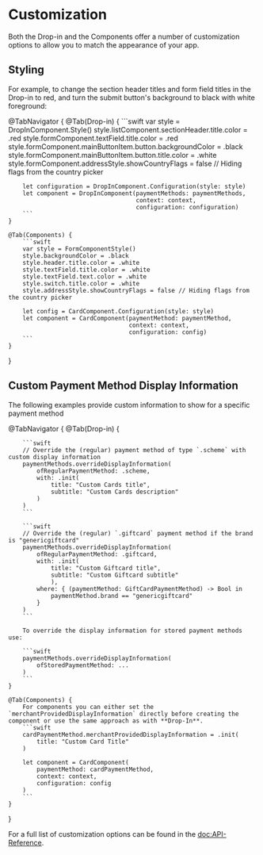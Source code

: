 # Customization

Both the Drop-in and the Components offer a number of customization options to allow you to match the appearance of your app.

## Styling

For example, to change the section header titles and form field titles in the Drop-in to red, and turn the submit button's background to black with white foreground:

@TabNavigator {
    @Tab(Drop-in) { 
        ```swift
        var style = DropInComponent.Style()
        style.listComponent.sectionHeader.title.color = .red
        style.formComponent.textField.title.color = .red
        style.formComponent.mainButtonItem.button.backgroundColor = .black
        style.formComponent.mainButtonItem.button.title.color = .white
        style.formComponent.addressStyle.showCountryFlags = false // Hiding flags from the country picker

        let configuration = DropInComponent.Configuration(style: style)
        let component = DropInComponent(paymentMethods: paymentMethods,
                                        context: context,
                                        configuration: configuration)
        ```
    }
    
    @Tab(Components) { 
        ```swift
        var style = FormComponentStyle()
        style.backgroundColor = .black
        style.header.title.color = .white
        style.textField.title.color = .white
        style.textField.text.color = .white
        style.switch.title.color = .white
        style.addressStyle.showCountryFlags = false // Hiding flags from the country picker

        let config = CardComponent.Configuration(style: style)
        let component = CardComponent(paymentMethod: paymentMethod,
                                      context: context,
                                      configuration: config)
        ```
    }
}

## Custom Payment Method Display Information

The following examples provide custom information to show for a specific payment method

@TabNavigator {
    @Tab(Drop-in) {  
        
        
        ```swift
        // Override the (regular) payment method of type `.scheme` with custom display information
        paymentMethods.overrideDisplayInformation(
            ofRegularPaymentMethod: .scheme,
            with: .init(
                title: "Custom Cards title",
                subtitle: "Custom Cards description"
            )
        )
        ```
        
        ```swift
        // Override the (regular) `.giftcard` payment method if the brand is "genericgiftcard"
        paymentMethods.overrideDisplayInformation(
            ofRegularPaymentMethod: .giftcard,
            with: .init(
                title: "Custom Giftcard title",
                subtitle: "Custom Giftcard subtitle"
                ),
            where: { (paymentMethod: GiftCardPaymentMethod) -> Bool in
                paymentMethod.brand == "genericgiftcard"
            }
        )
        ```
        
        To override the display information for stored payment methods use:
        
        ```swift
        paymentMethods.overrideDisplayInformation(
            ofStoredPaymentMethod: ...
        )
        ```
    }
    
    @Tab(Components) {
        For components you can either set the `merchantProvidedDisplayInformation` directly before creating the component or use the same approach as with **Drop-In**.
        ```swift
        cardPaymentMethod.merchantProvidedDisplayInformation = .init(
            title: "Custom Card Title"
        )
        
        let component = CardComponent(
            paymentMethod: cardPaymentMethod,
            context: context,
            configuration: config
        )
        ```
    }
}

For a full list of customization options can be found in the <doc:API-Reference>.
